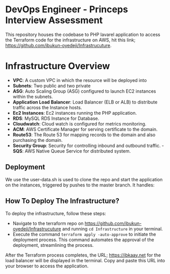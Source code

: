 # DevOps Engineer - Princeps Interview Assessment

This repository houses the codebase to PHP lavarel application to access the Terraform code for the infrastructure on AWS, hit this link; https://github.com/ibukun-oyedeji/Infrastrucuture.

# Infrastructure Overview
- **VPC**: A custom VPC in which the resource will be deployed into
- **Subnets**: Two public and two private
- **ASG**: Auto Scaling Group (ASG) configured to launch EC2 instances within the
subnets.
- **Application Load Balancer**: Load Balancer (ELB or ALB) to distribute traffic across the Instance hosts.
- **Ec2 Instances**: Ec2 instances running the PHP application.
- **RDS**: MySQL RDS Instance for Database.
- **Cloudwatch**: Cloud watch is configured for metrics monitoring.
- **ACM**: AWS Certificate Manager for serving certificate to the domain.
- **Route53**: The Route 53 for mapping records to the domain and also purchasing the domain.
- **Security Group**: Security for controlling inbound and outbound traffic.
-**SQS**: AWS Native Queue Service for distributed system.

## Deployment

We use the user-data.sh is used to clone the repo and start the application on the instances, triggered by pushes to the master branch. It handles:


## How To Deploy The Infrastructure?

To deploy the infrastructure, follow these steps:

- Navigate to the terraform repo on https://github.com/ibukun-oyedeji/Infrastrucuture and running `cd Infrastructure` in your terminal.
- Execute the command `terraform apply -auto-approve` to initiate the deployment process. This command automates the approval of the deployment, streamlining the process.

After the Terraform process completes, the URL; https://ibkaay.net for the load balancer will be displayed in the terminal. Copy and paste this URL into your browser to access the application.
